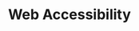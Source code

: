 ---
title: "Web Accessibility"
authors:
    - "Udacity"
    - "Google"
type: "course"
categories: 
    - "accessibility"
    - "front-end"
link: "https://www.coursera.org/learn/data-science-ethics"
---